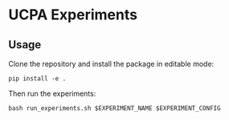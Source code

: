 # UCPA Experiments

## Usage

Clone the repository and install the package in editable mode:
```
pip install -e .
```

Then run the experiments:
```
bash run_experiments.sh $EXPERIMENT_NAME $EXPERIMENT_CONFIG
```